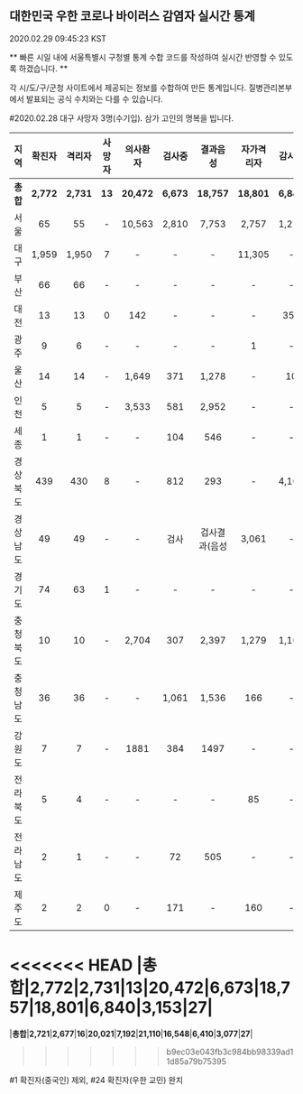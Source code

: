 
## 대한민국 우한 코로나 바이러스 감염자 실시간 통계
2020.02.29 09:45:23 KST

** 빠른 시일 내에 서울특별시 구청별 통계 수합 코드를 작성하여 실시간 반영할 수 있도록 하겠습니다. **

각 시/도/구/군청 사이트에서 제공되는 정보를 수합하여 만든 통계입니다.
질병관리본부에서 발표되는 공식 수치와는 다를 수 있습니다.

#2020.02.28 대구 사망자 3명(수기입). 삼가 고인의 명복을 빕니다.
        
|  지역  | 확진자 |  격리자  |  사망자  |  의사환자  |  검사중  |  결과음성  |  자가격리자  |  감시중  |  감시해제  |  완치  |
|:------:|:------:|:--------:|:--------:|:----------:|:--------:|:----------------:|:------------:|:--------:|:----------:|:--:|
|**총합**|**2,772**|**2,731**|**13**|**20,472**|**6,673**|**18,757**|**18,801**|**6,840**|**3,153**|**27**|
|서울|65|55|-|10,563|2,810|7,753|2,757|1,211|1,127|10|
|대구|1,959|1,950|7 |-|-|-|11,305|-|-|2 |
|부산|66|66|-|-|-|-|-|-|-|-|
|대전|13|13|0|142|-|-|-|353|1703|-|
|광주|9|6|-|-|-|-|1|-|-|2|
|울산|14|14|-|1,649|371|1,278|-|10|18|-|
|인천|5|5|-|3,533|581|2,952|-|-|-|-|
|세종|1|1|-|-|104|546|-|-|-|-|
|경상북도|439|430|8|-|812|293|-|4,106|178|1|
|경상남도|49|49|-|-|검사|검사결과(음성|3,061|-|-|-|
|경기도|74|63|1|-|-|-|-|-|-|10|
|충청북도|10|10|-|2,704|307|2,397|1,279|1,160|119|-|
|충청남도|36|36|-|-|1,061|1,536|166|-|-|-|
|강원도|7|7|-|1881|384|1497|-|-|-|-|
|전라북도|5|4|-|-|-|-|85|-|-|1|
|전라남도|2|1|-|-|72|505|-|-|1|1|
|제주도|2|2|0|-|171|-|160|-|7|-|
<<<<<<< HEAD
|**총합**|**2,772**|**2,731**|**13**|**20,472**|**6,673**|**18,757**|**18,801**|**6,840**|**3,153**|**27**|
=======
|**총합**|**2,721**|**2,677**|**16**|**20,021**|**7,192**|**21,110**|**16,548**|**6,410**|**3,077**|**27**|
>>>>>>> b9ec03e043fb3c984bb98339ad11d85a79b75395

        

#1 확진자(중국인) 제외, #24 확진자(우한 교민) 완치
